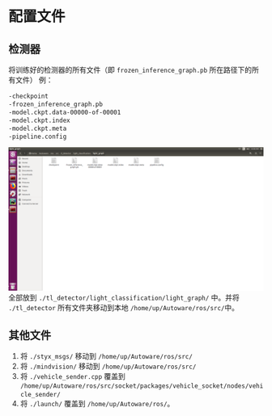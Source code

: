 # 配置文件
## 检测器
将训练好的检测器的所有文件（即 `frozen_inference_graph.pb` 所在路径下的所有文件）
例：
```
-checkpoint
-frozen_inference_graph.pb
-model.ckpt.data-00000-of-00001
-model.ckpt.index
-model.ckpt.meta
-pipeline.config
```
![folder](./img/folder.png)
全部放到 `./tl_detector/light_classification/light_graph/` 中。并将 `./tl_detector` 所有文件夹移动到本地 `/home/up/Autoware/ros/src/`中。
## 其他文件
1. 将 `./styx_msgs/` 移动到 `/home/up/Autoware/ros/src/`
2. 将 `./mindvision/` 移动到 `/home/up/Autoware/ros/src/`
3. 将 `./vehicle_sender.cpp` 覆盖到 `/home/up/Autoware/ros/src/socket/packages/vehicle_socket/nodes/vehicle_sender/`
4. 将 `./launch/` 覆盖到 `/home/up/Autoware/ros/`。
